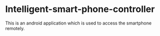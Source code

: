 # Intelligent-smart-phone-controller
This is an android application which is used to access the smartphone remotely.
